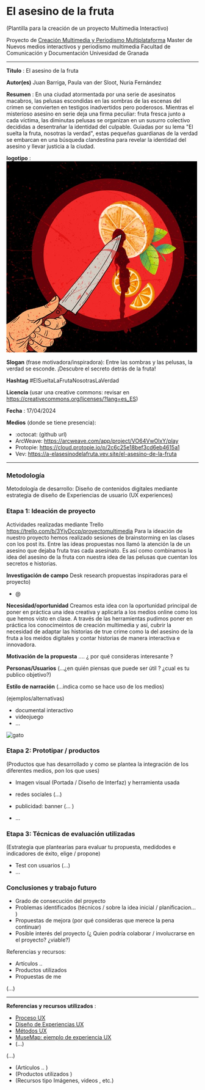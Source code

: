 # El asesino de la fruta

(Plantilla para la creación de un proyecto Multimedia Interactivo)

Proyecto de [Creación Multimedia y Periodismo Multiplataforma](https://github.com/mgea/PeriodismoMultimedia)
Master de Nuevos medios interactivos y periodismo multimedia
Facultad de Comunicación y Documentación
Univesidad de Granada  

----

**Titulo** : El asesino de la fruta

**Autor(es)** Juan Barriga, Paula van der Sloot, Nuria Fernández

**Resumen** : En una ciudad atormentada por una serie de asesinatos macabros, las pelusas escondidas en las sombras de las escenas del crimen se convierten en testigos inadvertidos pero poderosos. Mientras el misterioso asesino en serie deja una firma peculiar: fruta fresca junto a cada víctima, las diminutas pelusas se organizan en un susurro colectivo decididas a desentrañar la identidad del culpable. Guiadas por su lema "El suelta la fruta, nosotras la verdad", estas pequeñas guardianas de la verdad se embarcan en una búsqueda clandestina para revelar la identidad del asesino y llevar justicia a la ciudad.

**logotipo** : 
![img](Unknown.jpeg)

**Slogan** (frase motivadora/inspiradora): Entre las sombras y las pelusas, la verdad se esconde. ¡Descubre el secreto detrás de la fruta!

**Hashtag**  #ElSueltaLaFrutaNosotrasLaVerdad

**Licencia**    (usar una creative commons: revisar en https://creativecommons.org/licenses/?lang=es_ES) 

**Fecha** : 17/04/2024

**Medios** (donde se tiene presencia): 


* :octocat: (github url) 
* ArcWeave: https://arcweave.com/app/project/VO64VwOlxY/play
* Protopie: https://cloud.protopie.io/p/2c6c25e18bef3cd6eb4615a1
*  Vev: https://a-elasesinodelafruta.vev.site/el-asesino-de-la-fruta



--- 

### Metodología

Metodología de desarrollo: Diseño de contenidos digitales mediante estrategia de diseño de Experiencias de usuario (UX experiences) 

### Etapa 1: Ideación de proyecto 

Actividades realizadas mediante Trello https://trello.com/b/3YjvDccp/proyectomultimedia
Para la ideación de nuestro proyecto hemos realizado sesiones de brainstorming en las clases con los post its. Entre las ideas propuestas nos llamó la atención la de un asesino que dejaba fruta tras cada asesinato. Es así como combinamos la idea del asesino de la fruta con nuestra idea de las pelusas que cuentan los secretos e historias.

**Investigación de campo**   Desk research propuestas inspiradoras para el proyecto) 

* @


**Necesidad/oportunidad** 
Creamos esta idea con la oportunidad principal de poner en práctica una idea creativa y aplicarla a los medios online como los que hemos visto en clase. A través de las herramientas pudimos poner en práctica los conocimeintos de creación multimedia y así, cubrir la necesidad de adaptar las historias de true crime como la del asesino de la fruta a los meidos digitales y contar historias de manera interactiva e innovadora. 

**Motivación de la propuesta** .... ¿ por qué consideras interesante ? 

**Personas/Usuarios**  (...¿en quién piensas que puede ser útil ? ¿cual es tu publico objetivo?) 

**Estilo de narración**  (...indica como se hace uso de los medios)  

(ejemplos/alternativas) 
* documental interactivo 
* videojuego 
* ... 


![gato](https://cdn.pixabay.com/photo/2017/02/20/18/03/cat-2083492_1280.jpg)


### Etapa 2: Prototipar / productos 

(Productos que has desarrollado y como se plantea la integración de los diferentes medios, pon los que uses) 

* Imagen visual (Portada / Diseño de Interfaz) y herramienta usada 

* redes sociales (...) 

* publicidad: banner (... ) 

* ...

### Etapa 3: Técnicas de evaluación utilizadas

(Estrategia que plantearías para evaluar tu propuesta, medidodes e indicadores de éxito, elige / propone) 

* Test con usuarios (...) 
* ... 





### Conclusiones y trabajo futuro


* Grado de consecución del proyecto 
* Problemas identificados  (técnicos / sobre la idea inicial / planificacion… ) 
* Propuestas de mejora (por qué consideras que merece la pena continuar)
* Posible interés del proyecto (¿ Quien podría  colaborar / involucrarse en el proyecto? ¿viable?)


Referencias y recursos: 

* Artículos ..  
* Productos utilizados  
* Propuestas de me

(...)






----

**Referencias y recursos utilizados** :

* [Proceso UX](https://uxmastery.com/resources/process/)
* [Diseño de Experiencias UX](http://www.nosolousabilidad.com/articulos/uxd.htm) 
* [Métodos UX](https://mgea.github.io/UX-DIU-Checklist/index.html) 
* [MuseMap: ejemplo de experiencia UX](https://blog.prototypr.io/musemap-street-art-app-ux-case-study-9bec6a99823b) 
* (...) 

(...)
* (Artículos ..  )
* (Productos utilizados ) 
* (Recursos tipo Imágenes, videos , etc.) 











